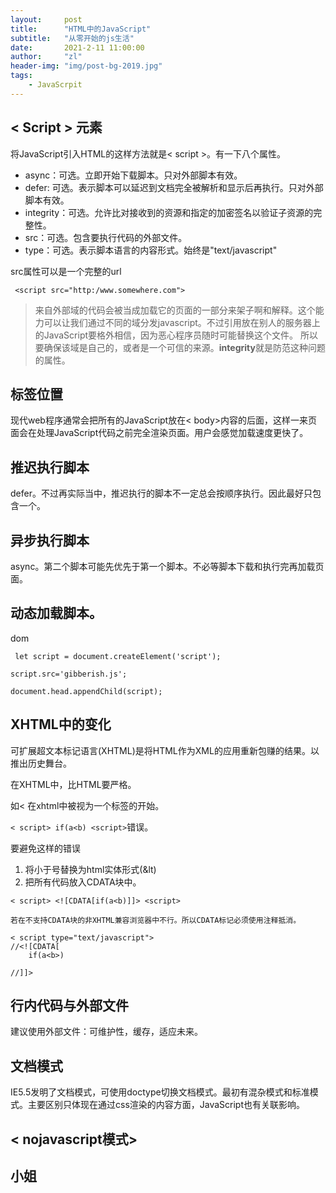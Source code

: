 ```yaml
---
layout:     post
title:      "HTML中的JavaScript"
subtitle:   "从零开始的js生活"
date:       2021-2-11 11:00:00
author:     "zl"
header-img: "img/post-bg-2019.jpg"
tags:
    - JavaScrpit
---
```


##  < Script > 元素

将JavaScript引入HTML的这样方法就是< script >。有一下八个属性。

- async：可选。立即开始下载脚本。只对外部脚本有效。
- defer: 可选。表示脚本可以延迟到文档完全被解析和显示后再执行。只对外部脚本有效。
- integrity：可选。允许比对接收到的资源和指定的加密签名以验证子资源的完整性。
- src：可选。包含要执行代码的外部文件。
- type：可选。表示脚本语言的内容形式。始终是"text/javascript"

src属性可以是一个完整的url

`` <script src="http:/www.somewhere.com">``

> 来自外部域的代码会被当成加载它的页面的一部分来架子啊和解释。这个能力可以让我们通过不同的域分发javascript。不过引用放在别人的服务器上的JavaScript要格外相信，因为恶心程序员随时可能替换这个文件。
> 所以要确保该域是自己的，或者是一个可信的来源。**integrity**就是防范这种问题的属性。

## 标签位置

现代web程序通常会把所有的JavaScript放在< body>内容的后面，这样一来页面会在处理JavaScript代码之前完全渲染页面。用户会感觉加载速度更快了。

## 推迟执行脚本

defer。不过再实际当中，推迟执行的脚本不一定总会按顺序执行。因此最好只包含一个。

## 异步执行脚本

async。第二个脚本可能先优先于第一个脚本。不必等脚本下载和执行完再加载页面。

## 动态加载脚本。 

dom

`` let script = document.createElement('script');``

``script.src='gibberish.js';``

``document.head.appendChild(script);``

## XHTML中的变化

可扩展超文本标记语言(XHTML)是将HTML作为XML的应用重新包赚的结果。以推出历史舞台。

在XHTML中，比HTML要严格。

如< 在xhtml中被视为一个标签的开始。

``< script> if(a<b) <script>``错误。

要避免这样的错误

1. 将小于号替换为html实体形式(&lt)
2. 把所有代码放入CDATA块中。

``< script> <![CDATA[if(a<b)]]> <script>``

    若在不支持CDATA块的非XHTML兼容浏览器中不行。所以CDATA标记必须使用注释抵消。

    < script type="text/javascript">
    //<![CDATA[
        if(a<b>)

    //]]>

## 行内代码与外部文件

建议使用外部文件：可维护性，缓存，适应未来。

## 文档模式

IE5.5发明了文档模式，可使用doctype切换文档模式。最初有混杂模式和标准模式。主要区别只体现在通过css渲染的内容方面，JavaScript也有关联影响。

## < nojavascript模式>

## 小姐